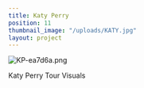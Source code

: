 ```yaml
---
title: Katy Perry
position: 11
thumbnail_image: "/uploads/KATY.jpg"
layout: project
---
```


![KP-ea7d6a.png](/uploads/KP-ea7d6a.png)

Katy Perry Tour Visuals